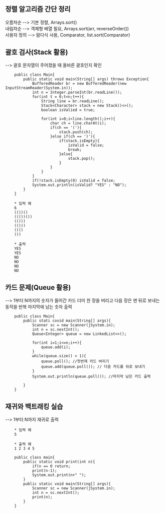 #
## 정렬 알고리즘 간단 정리
오름차순 --> 기본 정렬, Arrays.sort()  
내림차순 --> 객체형 배열 필요, Arrays.sort(arr, reverseOrder())  
사용자 정의 --> 람다식 사용, Comparator, list.sort(Comparator)  

## 괄호 검사(Stack 활용)
--> 괄호 문자열이 주어졌을 때 올바른 괄호인지 확인

		public class Main{
			public static void main(String[] args) throws Exception{
				BufferedReader br = new BufferedReader(new InputStreamReader(System.in));
				int n = Integer.parseInt(br.readLine());
				for(int t = 0;t<n;t++){
					String line = br.readLine();
					Stack<Character> stack = new Stack()<>();
					boolean isValied = true;

					for(int i=0;i<line.length();i++){
						char ch = line.charAt(i);
						if(ch == '('){
							stack.push(ch);
						}else if(ch == ')'){
							if(stack.isEmpty){
								isValid = false;
								break;
							}else{
								stack.pop();
							}
						}
					}
				}
				if(!stack.isEmpty(0) isValid = false;
				System.out.println(isValid? "YES" : "NO");
			}
		}

		* 입력 예
		6
		(())()
		((())())
		(()))
		(()))
		((()
		)))

		* 출력 
		YES
		YES
		NO
		NO
		NO
		NO


## 카드 문제(Queue 활용)
--> 1부터 N까지의 숫자가 들어간 카드 더미
한 장을 버리고 다음 장은 맨 뒤로 보내는 동작을 반복
마지막에 남는 숫자 출력

		public class Main{
			public stati covid main(String[] args){
				Scanner sc = new Scanner(jSystem.in);
				int n = sc.nextInt();
				Queue<Integer> queue = new LinkedList<>();

				for(int i=1;i<=n;i++){
					queue.add(i);
				}
				while(queue.size() > 1){
					queue.poll(); //첫번재 카드 버리기
					queue.add(queue.poll()); // 다음 카드를 뒤로 보내기
				}
				System.out.println(queue.poll()); //마지막 남은 카드 출력

			}
		}

## 재귀와 백트래킹 실습
--> 1부터 N까지 재귀로 출력

		* 입력 예
		5

		* 출력 예
		1 2 3 4 5 

		public class main{
			public static void print(int n){
				if(n == 0 return;
				print(n-1);
				System.out.print(n+" ");
			}
			public static void main(String[] args){
				Scanner sc = new Scanner(jSystem.in);
				int n = sc.nextInt();
				print(n);
			}
		}
